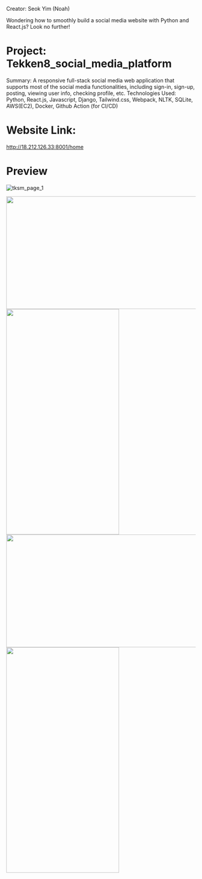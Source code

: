Creator: Seok Yim (Noah)

Wondering how to smoothly build a social media website with Python and React.js? Look no further!

# Project: Tekken8_social_media_platform
Summary: A responsive full-stack social media web application that supports most of the social media functionalities, including sign-in, sign-up, posting, viewing user info, checking profile, etc.
Technologies Used: Python, React.js, Javascript, Django, Tailwind.css, Webpack, NLTK, SQLite, AWS(EC2), Docker, Github Action (for CI/CD)

<h1>Website Link:</h1>
<a href="http://18.212.126.33:8001/home">http://18.212.126.33:8001/home</a>

# Preview
![tksm_page_1](https://github.com/seokyim8/Tekken8_social_media_platform/assets/49558316/ac748e38-2e71-48bb-b88e-728cd956e32b)

<img src="https://github.com/seokyim8/Tekken8_social_media_platform/assets/49558316/c45a4401-8b19-4ffc-84b1-63bcc626fcbf" height=300 width=600 />

<img src="https://github.com/seokyim8/Tekken8_social_media_platform/assets/49558316/9ff86072-b654-48d8-8829-9d807fbb2d06" height=600 width=300 />



<img src="https://github.com/seokyim8/Tekken8_social_media_platform/assets/49558316/f537072c-34c1-4a0d-b8bc-40423c2849d6" height=300 width=600 />

<img src="https://github.com/seokyim8/Tekken8_social_media_platform/assets/49558316/3b5630f1-7768-4263-9282-ad9e3b81330a" height=600 width=300 />


